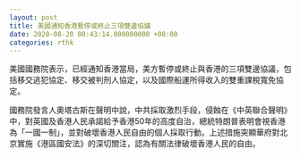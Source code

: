 ```yaml
---
layout: post
title: 美國通知香港暫停或終止三項雙邊協議
date: 2020-08-20 00:43:14.000000000 +08:00
categories: rthk
---
```


美國國務院表示，已經通知香港當局，美方暫停或終止與香港的三項雙邊協議，包括移交逃犯協定、移交被判刑人協定，以及國際船運所得收入的雙重課稅寬免協定。

國務院發言人奧塔古斯在聲明中說，中共採取激烈手段，侵蝕在《中英聯合聲明》中，對英國及香港人民承諾給予香港50年的高度自治，總統特朗普表明會視香港為「一國一制」，並對破壞香港人民自由的個人採取行動。上述措施突顯華府對北京實施《港區國安法》的深切關注，認為有關法律破壞香港人民的自由。
